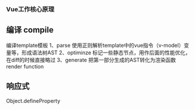 ### Vue工作核心原理

## 编译 compile 
编译template模板
1、parse
使用正则解析template中的vue指令（v-model）变量等，形成语法树AST
2、optiminze
标记一些静态节点，用作后面的性能优化，在diff的时候直接略过
3、generate
把第一部分生成的AST转化为渲染函数 render function

## 响应式
Object.defineProperty
